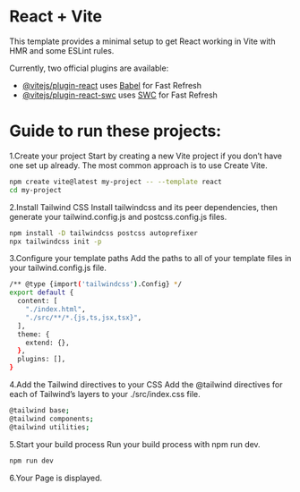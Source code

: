 # React + Vite

This template provides a minimal setup to get React working in Vite with HMR and some ESLint rules.

Currently, two official plugins are available:

- [@vitejs/plugin-react](https://github.com/vitejs/vite-plugin-react/blob/main/packages/plugin-react/README.md) uses [Babel](https://babeljs.io/) for Fast Refresh
- [@vitejs/plugin-react-swc](https://github.com/vitejs/vite-plugin-react-swc) uses [SWC](https://swc.rs/) for Fast Refresh

# Guide to run these projects:
1.Create your project
Start by creating a new Vite project if you don’t have one set up already. The most common approach is to use Create Vite.
```bash
npm create vite@latest my-project -- --template react
cd my-project
```
2.Install Tailwind CSS
Install tailwindcss and its peer dependencies, then generate your tailwind.config.js and postcss.config.js files.
```bash
npm install -D tailwindcss postcss autoprefixer
npx tailwindcss init -p
```
3.Configure your template paths
Add the paths to all of your template files in your tailwind.config.js file.
```bash
/** @type {import('tailwindcss').Config} */
export default {
  content: [
    "./index.html",
    "./src/**/*.{js,ts,jsx,tsx}",
  ],
  theme: {
    extend: {},
  },
  plugins: [],
}
```
4.Add the Tailwind directives to your CSS
Add the @tailwind directives for each of Tailwind’s layers to your ./src/index.css file.
```bash
@tailwind base;
@tailwind components;
@tailwind utilities;
```
5.Start your build process
Run your build process with npm run dev.
```bash
npm run dev
```
6.Your Page is displayed.
